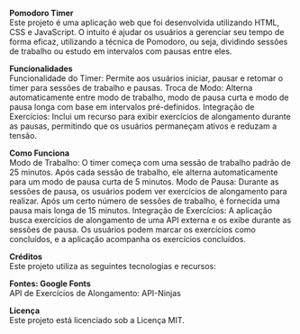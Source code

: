 **Pomodoro Timer**<br>
Este projeto é uma aplicação web que foi desenvolvida utilizando HTML, CSS e JavaScript. O intuito é ajudar os usuários a gerenciar seu tempo de forma eficaz, utilizando a técnica de Pomodoro, ou seja,  dividindo sessões de trabalho ou estudo em intervalos com pausas entre eles.

**Funcionalidades**<br>
Funcionalidade do Timer: Permite aos usuários iniciar, pausar e retomar o timer para sessões de trabalho e pausas.
Troca de Modo: Alterna automaticamente entre modo de trabalho, modo de pausa curta e modo de pausa longa com base em intervalos pré-definidos.
Integração de Exercícios: Inclui um recurso para exibir exercícios de alongamento durante as pausas, permitindo que os usuários permaneçam ativos e reduzam a tensão.

**Como Funciona**<br>
Modo de Trabalho: O timer começa com uma sessão de trabalho padrão de 25 minutos. Após cada sessão de trabalho, ele alterna automaticamente para um modo de pausa curta de 5 minutos.
Modo de Pausa: Durante as sessões de pausa, os usuários podem ver exercícios de alongamento para realizar. Após um certo número de sessões de trabalho, é fornecida uma pausa mais longa de 15 minutos.
Integração de Exercícios: A aplicação busca exercícios de alongamento de uma API externa e os exibe durante as sessões de pausa. Os usuários podem marcar os exercícios como concluídos, e a aplicação acompanha os exercícios concluídos.

**Créditos**<br>
Este projeto utiliza as seguintes tecnologias e recursos:

**Fontes: Google Fonts**<br>
API de Exercícios de Alongamento: API-Ninjas

**Licença**<br>
Este projeto está licenciado sob a Licença MIT.

